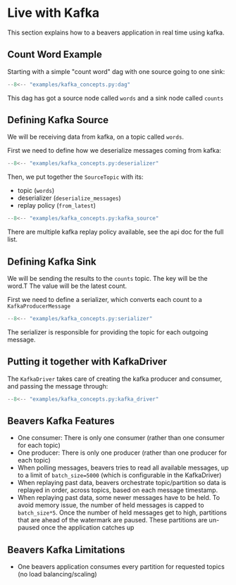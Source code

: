 # Live with Kafka

This section explains how to a beavers application in real time using kafka.

## Count Word Example

Starting with a simple "count word" dag with one source going to one sink:

```python
--8<-- "examples/kafka_concepts.py:dag"
```

This dag has got a source node called `words` and a sink node called `counts`

## Defining Kafka Source

We will be receiving data from kafka, on a topic called `words`.

First we need to define how we deserialize messages coming from kafka:

```python
--8<-- "examples/kafka_concepts.py:deserializer"
```

Then, we put together the `SourceTopic` with its:

- topic (`words`)
- deserializer (`deserialize_messages`)
- replay policy (`from_latest`) 

```python
--8<-- "examples/kafka_concepts.py:kafka_source"
```

There are multiple kafka replay policy available, see the api doc for the full list.

## Defining Kafka Sink

We will be sending the results to the `counts` topic. 
The key will be the word.T The value will be the latest count.

First we need to define a serializer, which converts each count to a `KafkaProducerMessage`

```python
--8<-- "examples/kafka_concepts.py:serializer"
```

The serializer is responsible for providing the topic for each outgoing message. 

## Putting it together with KafkaDriver

The `KafkaDriver` takes care of creating the kafka producer and consumer, and passing the message through:

```python
--8<-- "examples/kafka_concepts.py:kafka_driver"
```

## Beavers Kafka Features

- One consumer: There is only one consumer (rather than one consumer for each topic)
- One producer: There is only one producer (rather than one producer for each topic)
- When polling messages, beavers tries to read all available messages, up to a limit of `batch_size=5000` (which is configurable in the KafkaDriver)
- When replaying past data, beavers orchestrate topic/partition so data is replayed in order, across topics, based on each message timestamp.
- When replaying past data, some newer messages have to be held. 
  To avoid memory issue, the number of held messages is capped to `batch_size*5`.
  Once the number of held messages get to high, partitions that are ahead of the watermark are paused.
  These partitions are un-paused once the application catches up


## Beavers Kafka Limitations

- One beavers application consumes every partition for requested topics (no load balancing/scaling) 
